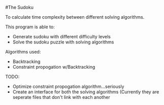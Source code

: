 #The Sudoku
<p>To calculate time complexity between different solving algorithms.</p>
<p>This program is able to: </p>
<ul>
<li>Generate sudoku with different difficulty levels</li>
<li>Solve the sudoku puzzle with solving algorithms</li>
</ul>
<p>Algorithms used: </p>
<ul>
<li>Backtracking</li>
<li>Constraint propogation w/Backtracking</li>
</ul>
<p>TODO: </p>
<ul>
<li>Optimize constraint propogation algorithm...seriously</li>
<li>Create an interface for both the solving algorithms (Currently they are seperate files that don't link with each another</li>
</ul>
